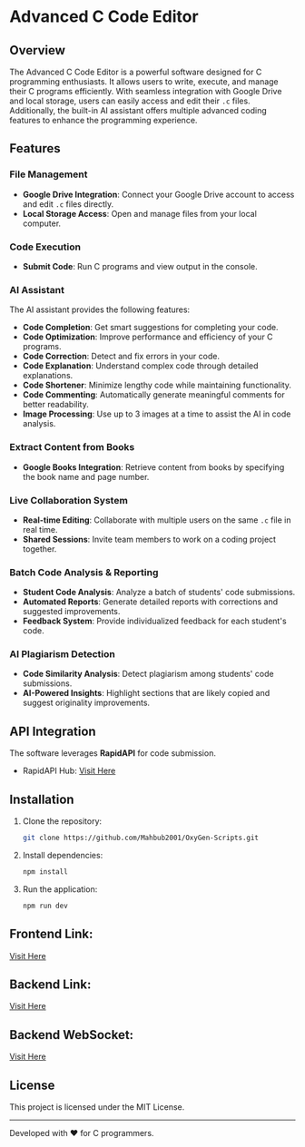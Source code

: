 # Advanced C Code Editor

## Overview
The Advanced C Code Editor is a powerful software designed for C programming enthusiasts. It allows users to write, execute, and manage their C programs efficiently. With seamless integration with Google Drive and local storage, users can easily access and edit their `.c` files. Additionally, the built-in AI assistant offers multiple advanced coding features to enhance the programming experience.

## Features
### File Management
- **Google Drive Integration**: Connect your Google Drive account to access and edit `.c` files directly.
- **Local Storage Access**: Open and manage files from your local computer.

### Code Execution
- **Submit Code**: Run C programs and view output in the console.

### AI Assistant
The AI assistant provides the following features:
- **Code Completion**: Get smart suggestions for completing your code.
- **Code Optimization**: Improve performance and efficiency of your C programs.
- **Code Correction**: Detect and fix errors in your code.
- **Code Explanation**: Understand complex code through detailed explanations.
- **Code Shortener**: Minimize lengthy code while maintaining functionality.
- **Code Commenting**: Automatically generate meaningful comments for better readability.
- **Image Processing**: Use up to 3 images at a time to assist the AI in code analysis.

### Extract Content from Books
- **Google Books Integration**: Retrieve content from books by specifying the book name and page number.

### Live Collaboration System
- **Real-time Editing**: Collaborate with multiple users on the same `.c` file in real time.
- **Shared Sessions**: Invite team members to work on a coding project together.

### Batch Code Analysis & Reporting
- **Student Code Analysis**: Analyze a batch of students' code submissions.
- **Automated Reports**: Generate detailed reports with corrections and suggested improvements.
- **Feedback System**: Provide individualized feedback for each student's code.

### AI Plagiarism Detection
- **Code Similarity Analysis**: Detect plagiarism among students' code submissions.
- **AI-Powered Insights**: Highlight sections that are likely copied and suggest originality improvements.

## API Integration
The software leverages **RapidAPI** for code submission.
- RapidAPI Hub: [Visit Here](https://rapidapi.com/hub)

## Installation
1. Clone the repository:
   ```sh
   git clone https://github.com/Mahbub2001/OxyGen-Scripts.git
   ```
2. Install dependencies:
   ```sh
   npm install
   ```
3. Run the application:
   ```sh
   npm run dev
   ```

## Frontend Link:
[Visit Here](https://github.com/Mahbub2001/OxyGen-Scripts)
## Backend Link:
[Visit Here](https://github.com/Mahbub2001/OxyGen-Scripts-Backend)
## Backend WebSocket:
[Visit Here](https://github.com/Mahbub2001/OxyGen-Scripts-WebSocket-Backend)

## License
This project is licensed under the MIT License.

---
Developed with ❤️ for C programmers.
